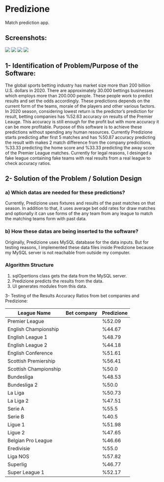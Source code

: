 
# Predizione

Match prediction app.

## Screenshots:
![](https://github.com/Nashiria/Flutter/blob/main/Project/screenshots/screenshot1.PNG)
![](https://github.com/Nashiria/Flutter/blob/main/Project/screenshots/screenshot2.PNG)
![](https://github.com/Nashiria/Flutter/blob/main/Project/screenshots/screenshot3.PNG)
![](https://github.com/Nashiria/Flutter/blob/main/Project/screenshots/screenshot4.PNG)

## 1-	Identification of Problem/Purpose of the Software:

The global sports betting industry has market size more than 200 billion U.S. dollars in 2020. There are approximately 30.000 bettings businesses which employs more than 200.000 people. These people work to predict results and set the odds accordingly. These predictions depends on the current form of the teams, morale of the players and other various factors. In 2020 season, considering lowest return is the predictor’s prediction for result, betting companies has %52.63 accuracy on results of the Premier Leauge. This accuracy is still enough for the profit but with more accuracy it can be more profitable. Purpose of this software is to achieve these predictions without spending any human resources. Currently Predizione starts predicting after first 5 matches and has %50.87 accuracy predicting the result with makes 2 match difference from the company predicitions, %33.33 predicting the home score and %33.33 predicting the away score of the Premier League matches. Currently for legal reasons, I desinged a fake league containing fake teams with real results from a real league to check accuracy ratios.

## 2-	Solution of the Problem / Solution Design

### a)	Which datas are needed for these predictions?

Currently, Predizione uses fixtures and results of the past matches on that season. In addition to that, it uses average bet odd rates for draw matches and optionally it can use forms of the any team from any league to match the matching teams form with past data.

### b)	How these datas are being inserted to the software?

Originally, Predizione uses MySQL database for the data inputs. But for testing reasons, I implemented these data files inside Predizione because my MySQL server is not reachable from outside my computer. 

###  Algorithm Structure
1.	sqlOpertions class gets the data from the MySQL server.
2.	Predizione predicts the results from the data.
3.	UI generates modules from this data.


3- Testing of the Results
Accuracy Ratios from bet companies and Predizione:

| League Name |	Bet company |	Predizione |
|---|---|---|
|Premier League|	|%52.09|	|%50.87|
|English Championship|	|%44.67|	|%45.69|
|English League 1|	|%48.79|	|%45.29|
|English League 2|	|%44.18|	|%45.0|
|English Conference|	|%51.61|	|%53.76|
|Scottish Premiership|	|%56.41|	|%52.63|
|Scottish Championship|	|%50.0|	|%60.0|
|Bundesliga|	|%48.53|	|%53.75|
|Bundesliga 2|	|%50.0|	|%52.5|
|La Liga|	|%50.73|	|%52.88|
|La Liga 2|	|%47.51|	|%47.51|
|Serie A|	|%55.5|	|%49.49|
|Serie B|	|%40.5|	|%48.48|
|Ligue 1|	|%51.98|	|%50.79|
|Ligue 2|	|%47.65|	|%50.0|
|Belgian Pro League|	|%46.66|	|%44.77|
|Eredivisie|	|%55.0|	|%49.43|
|Liga NOS|	|%57.82|	|%53.57|
|Superlig|	|%46.77|	|%50.80|
|Super League 1|	|%52.17|	|%49.25|




